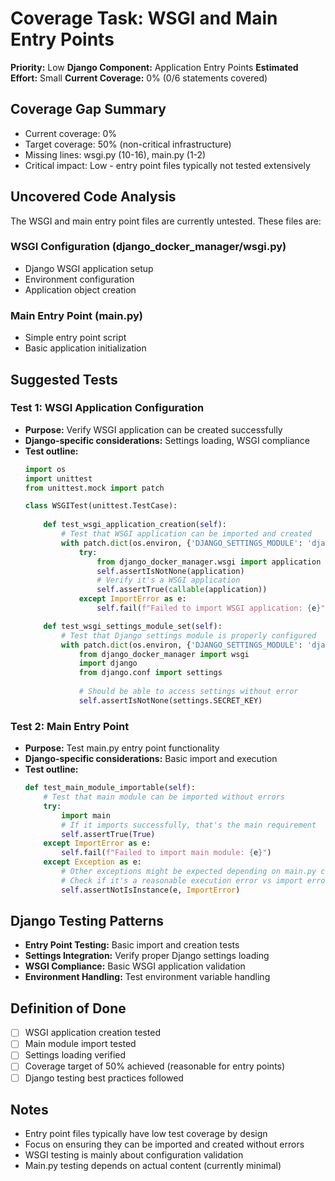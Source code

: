 # Coverage Task: WSGI and Main Entry Points

**Priority:** Low
**Django Component:** Application Entry Points
**Estimated Effort:** Small
**Current Coverage:** 0% (0/6 statements covered)

## Coverage Gap Summary
- Current coverage: 0%
- Target coverage: 50% (non-critical infrastructure)
- Missing lines: wsgi.py (10-16), main.py (1-2)
- Critical impact: Low - entry point files typically not tested extensively

## Uncovered Code Analysis
The WSGI and main entry point files are currently untested. These files are:

### WSGI Configuration (django_docker_manager/wsgi.py)
- Django WSGI application setup
- Environment configuration
- Application object creation

### Main Entry Point (main.py)
- Simple entry point script
- Basic application initialization

## Suggested Tests

### Test 1: WSGI Application Configuration
- **Purpose:** Verify WSGI application can be created successfully
- **Django-specific considerations:** Settings loading, WSGI compliance
- **Test outline:**
  ```python
  import os
  import unittest
  from unittest.mock import patch
  
  class WSGITest(unittest.TestCase):
      
      def test_wsgi_application_creation(self):
          # Test that WSGI application can be imported and created
          with patch.dict(os.environ, {'DJANGO_SETTINGS_MODULE': 'django_docker_manager.settings'}):
              try:
                  from django_docker_manager.wsgi import application
                  self.assertIsNotNone(application)
                  # Verify it's a WSGI application
                  self.assertTrue(callable(application))
              except ImportError as e:
                  self.fail(f"Failed to import WSGI application: {e}")

      def test_wsgi_settings_module_set(self):
          # Test that Django settings module is properly configured
          with patch.dict(os.environ, {'DJANGO_SETTINGS_MODULE': 'django_docker_manager.settings'}):
              from django_docker_manager import wsgi
              import django
              from django.conf import settings
              
              # Should be able to access settings without error
              self.assertIsNotNone(settings.SECRET_KEY)
  ```

### Test 2: Main Entry Point
- **Purpose:** Test main.py entry point functionality
- **Django-specific considerations:** Basic import and execution
- **Test outline:**
  ```python
  def test_main_module_importable(self):
      # Test that main module can be imported without errors
      try:
          import main
          # If it imports successfully, that's the main requirement
          self.assertTrue(True)
      except ImportError as e:
          self.fail(f"Failed to import main module: {e}")
      except Exception as e:
          # Other exceptions might be expected depending on main.py content
          # Check if it's a reasonable execution error vs import error
          self.assertNotIsInstance(e, ImportError)
  ```

## Django Testing Patterns
- **Entry Point Testing:** Basic import and creation tests
- **Settings Integration:** Verify proper Django settings loading
- **WSGI Compliance:** Basic WSGI application validation
- **Environment Handling:** Test environment variable handling

## Definition of Done
- [ ] WSGI application creation tested
- [ ] Main module import tested
- [ ] Settings loading verified
- [ ] Coverage target of 50% achieved (reasonable for entry points)
- [ ] Django testing best practices followed

## Notes
- Entry point files typically have low test coverage by design
- Focus on ensuring they can be imported and created without errors
- WSGI testing is mainly about configuration validation
- Main.py testing depends on actual content (currently minimal)